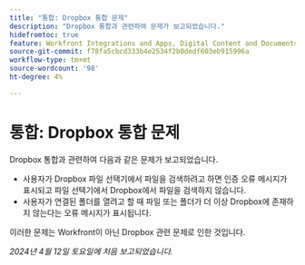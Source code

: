 ```yaml
---
title: "통합: Dropbox 통합 문제"
description: "Dropbox 통합과 관련하여 문제가 보고되었습니다."
hidefromtoc: true
feature: Workfront Integrations and Apps, Digital Content and Documents
source-git-commit: f78fa5cbcd333b4e2534f2b0dedf603eb915996a
workflow-type: tm+mt
source-wordcount: '98'
ht-degree: 4%

---
```



# 통합: Dropbox 통합 문제

Dropbox 통합과 관련하여 다음과 같은 문제가 보고되었습니다.

* 사용자가 Dropbox 파일 선택기에서 파일을 검색하려고 하면 인증 오류 메시지가 표시되고 파일 선택기에서 Dropbox에서 파일을 검색하지 않습니다.
* 사용자가 연결된 폴더를 열려고 할 때 파일 또는 폴더가 더 이상 Dropbox에 존재하지 않는다는 오류 메시지가 표시됩니다.

이러한 문제는 Workfront이 아닌 Dropbox 관련 문제로 인한 것입니다.

_2024년 4월 12일 토요일에 처음 보고되었습니다._
